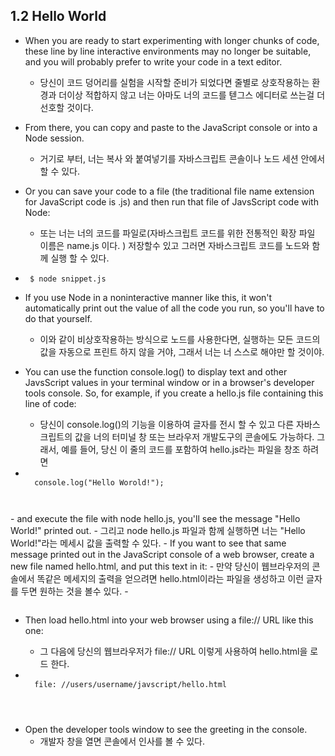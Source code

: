 ## 1.2 Hello World
- When you are ready to start experimenting with longer chunks of code, these line by line interactive environments may no longer be suitable, and you will probably prefer to write your code in a text editor.
    - 당신이 코드 덩어리를 실험을 시작할 준비가 되었다면 줄별로 상호작용하는 환경과 더이상 적합하지 않고 너는 아마도 너의 코드를 텓그스 에디터로 쓰는걸 더 선호할 것이다.
- From there, you can copy and paste to the JavaScript console or into a Node session.
    - 거기로 부터, 너는 복사 와 붙여넣기를 자바스크립트 콘솔이나 노드 세션 안에서 할 수 있다.
- Or you can save your code to a file (the traditional file name extension for JavaScript code is .js) and then run that file of JavsScript code with Node:
    - 또는 너는 너의 코드를 파일로(자바스크립트 코드를 위한 전통적인 확장 파일 이름은 name.js 이다. ) 저장할수 있고 그러면 자바스크립트 코드를 노드와 함께 실행 할 수 있다.
- <code>  $ node snippet.js </code> 

- If you use Node in a noninteractive manner like this, it won't automatically print out the value of all the code you run, so you'll have to do that yourself.
    - 이와 같이 비상호작용하는 방식으로 노드를 사용한다면, 실행하는 모든 코드의 값을 자동으로 프린트 하지 않을 거야, 그래서 너는 너 스스로 해야만 할 것이야.
- You can use the function console.log() to display text and other JavsScript values in your terminal window or in a browser's developer tools console. So, for example, if you create a hello.js file containing this line of code:
    - 당신이 console.log()의 기능을 이용하여 글자를 전시 할 수 있고 다른 자바스크립트의 값을 너의 터미널 창 또는 브라우저 개발도구의 콘솔에도 가능하다. 그래서, 예를 들어, 당신 이 줄의 코드를 포함하여 hello.js라는 파일을 창조 하려면 
- <code>
    console.log("Hello Worold!");
</code>
-  and execute the file with node hello.js, you'll see the message "Hello World!" printed out.
    - 그리고 node hello.js 파일과 함께 실행하면 너는 "Hello World!"라는 메세시 값을 출력할 수 있다.
- If you want to see that same message printed out in the JavaScript console of a web browser, create a new file named hello.html, and put this text in it:
    - 만약 당신이 웹브라우저의 콘솔에서 똑같은 메세지의 출력을 얻으려면 hello.html이라는 파일을 생성하고 이런 글자를 두면 원하는 것을 볼수 있다.
- <code>
    <script src="hello.js"></script>
</code>

- Then load hello.html into your web browser using a file:// URL like this one:
    - 그 다음에 당신의 웹브라우저가 file:// URL 이렇게 사용하여 hello.html을 로드 한다.

- <code>
    file: //users/username/javscript/hello.html 
</code>

- Open the developer tools window to see the greeting in the console.
    - 개발자 창을 열면 콘솔에서 인사를 볼 수 있다.